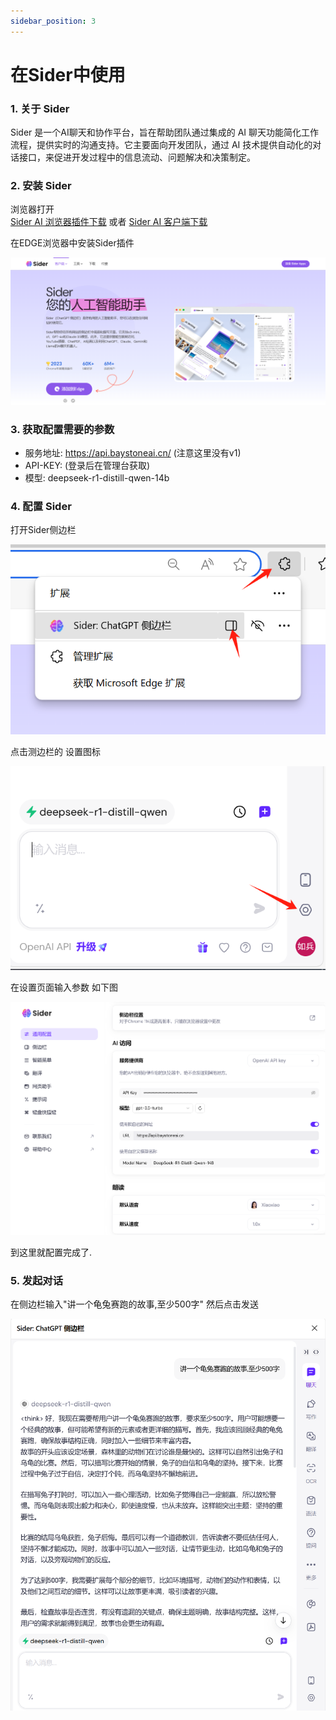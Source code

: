 ```yaml
---
sidebar_position: 3
---
```


# 在Sider中使用 

### 1. 关于 Sider
Sider 是一个AI聊天和协作平台，旨在帮助团队通过集成的 AI 聊天功能简化工作流程，提供实时的沟通支持。它主要面向开发团队，通过 AI 技术提供自动化的对话接口，来促进开发过程中的信息流动、问题解决和决策制定。

### 2. 安装 Sider 

浏览器打开  
[Sider AI 浏览器插件下载](https://sider.ai/zh-CN/extensions/chatgpt-sidebar-for-chrome-edge-safari)
或者 
[Sider AI 客户端下载](https://sider.ai/download) 

在EDGE浏览器中安装Sider插件

![Sider AI](./img/Sider-4.png)

### 3. 获取配置需要的参数

- 服务地址: https://api.baystoneai.cn/ (注意这里没有v1)
- API-KEY: (登录后在管理台获取)  
- 模型: deepseek-r1-distill-qwen-14b

### 4. 配置 Sider 

打开Sider侧边栏

![Sider AI](./img/Sider-5.png)

点击测边栏的 设置图标

![Sider AI](./img/Sider-6.png)

在设置页面输入参数 如下图

![Sider AI](./img/Sider-7.png)

到这里就配置完成了. 

### 5. 发起对话

在侧边栏输入"讲一个龟兔赛跑的故事,至少500字" 然后点击发送

![Sider AI](./img/Sider-8.png)

